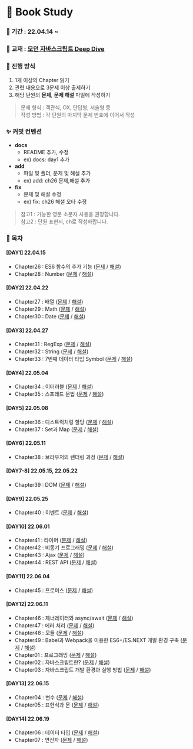 # 📖  Book Study

### 📅 기간 : 22.04.14 ~ 

### 📔 교재 : [모던 자바스크립트 Deep Dive](http://www.yes24.com/Product/Goods/92742567)

### 📌 진행 방식
1. 1개 이상의 Chapter 읽기
2. 관련 내용으로 3문제 이상 출제하기
3. 해당 단원의 **문제**, **문제 해설** 파일에 작성하기

> 문제 형식 : 객관식, OX, 단답형, 서술형 등   
> 작성 방법 : 각 단원의 마지막 문제 번호에 이어서 작성

### ✨ 커밋 컨벤션 
- **docs**
   - README 추가, 수정
   - ex) docs: day1 추가
- **add**
   - 파일 및 폴더, 문제 및 해설 추가
   - ex) add: ch26 문제,해설 추가
- **fix**
   - 문제 및 해설 수정
   - ex) fix: ch26 해설 오타 수정
> 참고1 : 가능한 영문 소문자 사용을 권장합니다.   
> 참고2 : 단원 표현시, ch로 작성바랍니다.

### 📂 목차
#### [DAY1] 22.04.15
- Chapter26 : ES6 함수의 추가 기능 ([문제](https://github.com/prgrms-web-devcourse/FE-DeepDivers-in-JS-study/blob/main/Chapter21~30/Chapter26/ch26-문제.md) / [해설](https://github.com/prgrms-web-devcourse/FE-DeepDivers-in-JS-study/blob/main/Chapter21~30/Chapter26/ch26-해설.md))
- Chapter28 : Number ([문제](https://github.com/prgrms-web-devcourse/FE-DeepDivers-in-JS-study/blob/main/Chapter21~30/Chapter28/ch28-문제.md) / [해설](https://github.com/prgrms-web-devcourse/FE-DeepDivers-in-JS-study/blob/main/Chapter21~30/Chapter28/ch28-해설.md))

#### [DAY2] 22.04.22
- Chapter27 : 배열 ([문제](https://github.com/prgrms-web-devcourse/FE-DeepDivers-in-JS-study/blob/main/Chapter21~30/Chapter27/ch27-문제.md) / [해설](https://github.com/prgrms-web-devcourse/FE-DeepDivers-in-JS-study/blob/main/Chapter21~30/Chapter27/ch27-해설.md))
- Chapter29 : Math ([문제](https://github.com/prgrms-web-devcourse/FE-DeepDivers-in-JS-study/blob/main/Chapter21~30/Chapter29/ch29-문제.md) / [해설](https://github.com/prgrms-web-devcourse/FE-DeepDivers-in-JS-study/blob/main/Chapter21~30/Chapter29/ch29-해설.md))
- Chapter30 : Date ([문제](https://github.com/prgrms-web-devcourse/FE-DeepDivers-in-JS-study/blob/main/Chapter21~30/Chapter30/ch30-문제.md) / [해설](https://github.com/prgrms-web-devcourse/FE-DeepDivers-in-JS-study/blob/main/Chapter21~30/Chapter30/ch30-해설.md))

#### [DAY3] 22.04.27
- Chapter31 : RegExp ([문제](https://github.com/prgrms-web-devcourse/FE-DeepDivers-in-JS-study/blob/main/Chapter31~40/Chapter31/ch31-문제.md) / [해설](https://github.com/prgrms-web-devcourse/FE-DeepDivers-in-JS-study/blob/main/Chapter31~40/Chapter31/ch31-해설.md))
- Chapter32 : String ([문제](https://github.com/prgrms-web-devcourse/FE-DeepDivers-in-JS-study/blob/main/Chapter31~40/Chapter32/ch32-문제.md) / [해설](https://github.com/prgrms-web-devcourse/FE-DeepDivers-in-JS-study/blob/main/Chapter31~40/Chapter32/ch32-해설.md))
- Chapter33 : 7번째 데이터 타입 Symbol ([문제](https://github.com/prgrms-web-devcourse/FE-DeepDivers-in-JS-study/blob/main/Chapter31~40/Chapter33/ch33-문제.md) / [해설](https://github.com/prgrms-web-devcourse/FE-DeepDivers-in-JS-study/blob/main/Chapter31~40/Chapter33/ch33-해설.md))

#### [DAY4] 22.05.04
- Chapter34 : 이터러블 ([문제](https://github.com/prgrms-web-devcourse/FE-DeepDivers-in-JS-study/blob/main/Chapter31~40/Chapter34/ch34-문제.md) / [해설](https://github.com/prgrms-web-devcourse/FE-DeepDivers-in-JS-study/blob/main/Chapter31~40/Chapter34/ch34-해설.md))
- Chapter35 : 스프레드 문법 ([문제](https://github.com/prgrms-web-devcourse/FE-DeepDivers-in-JS-study/blob/main/Chapter31~40/Chapter35/ch35-문제.md) / [해설](https://github.com/prgrms-web-devcourse/FE-DeepDivers-in-JS-study/blob/main/Chapter31~40/Chapter35/ch35-해설.md))

#### [DAY5] 22.05.08
- Chapter36 : 디스트럭처링 할당 ([문제](https://github.com/prgrms-web-devcourse/FE-DeepDivers-in-JS-study/blob/main/Chapter31~40/Chapter36/ch36-문제.md) / [해설](https://github.com/prgrms-web-devcourse/FE-DeepDivers-in-JS-study/blob/main/Chapter31~40/Chapter36/ch36-해설.md))
- Chapter37 : Set과 Map ([문제](https://github.com/prgrms-web-devcourse/FE-DeepDivers-in-JS-study/blob/main/Chapter31~40/Chapter37/ch37-문제.md) / [해설](https://github.com/prgrms-web-devcourse/FE-DeepDivers-in-JS-study/blob/main/Chapter31~40/Chapter37/ch37-해설.md))

#### [DAY6] 22.05.11
- Chapter38 : 브라우저의 렌더링 과정 ([문제](https://github.com/prgrms-web-devcourse/FE-DeepDivers-in-JS-study/blob/main/Chapter31~40/Chapter38/ch38-문제.md) / [해설](https://github.com/prgrms-web-devcourse/FE-DeepDivers-in-JS-study/blob/main/Chapter31~40/Chapter38/ch38-해설.md))

#### [DAY7-8] 22.05.15, 22.05.22
- Chapter39 : DOM ([문제](https://github.com/prgrms-web-devcourse/FE-DeepDivers-in-JS-study/blob/main/Chapter31~40/Chapter39/ch39-문제.md) / [해설](https://github.com/prgrms-web-devcourse/FE-DeepDivers-in-JS-study/blob/main/Chapter31~40/Chapter39/ch39-해설.md))

#### [DAY9] 22.05.25
- Chapter40 : 이벤트 ([문제](https://github.com/prgrms-web-devcourse/FE-DeepDivers-in-JS-study/blob/main/Chapter31~40/Chapter40/ch40-문제.md) / [해설](https://github.com/prgrms-web-devcourse/FE-DeepDivers-in-JS-study/blob/main/Chapter31~40/Chapter40/ch40-해설.md))

#### [DAY10] 22.06.01
- Chapter41 : 타이머 ([문제](https://github.com/prgrms-web-devcourse/FE-DeepDivers-in-JS-study/blob/main/Chapter41~49/Chapter41/ch41-문제.md) / [해설](https://github.com/prgrms-web-devcourse/FE-DeepDivers-in-JS-study/blob/main/Chapter41~49/Chapter41/ch41-해설.md))
- Chapter42 : 비동기 프로그래밍 ([문제](https://github.com/prgrms-web-devcourse/FE-DeepDivers-in-JS-study/blob/main/Chapter41~49/Chapter42/ch42-문제.md) / [해설](https://github.com/prgrms-web-devcourse/FE-DeepDivers-in-JS-study/blob/main/Chapter41~49/Chapter42/ch42-해설.md))
- Chapter43 : Ajax ([문제](https://github.com/prgrms-web-devcourse/FE-DeepDivers-in-JS-study/blob/main/Chapter41~49/Chapter43/ch43-문제.md) / [해설](https://github.com/prgrms-web-devcourse/FE-DeepDivers-in-JS-study/blob/main/Chapter41~49/Chapter43/ch43-해설.md))
- Chapter44 : REST API ([문제](https://github.com/prgrms-web-devcourse/FE-DeepDivers-in-JS-study/blob/main/Chapter41~49/Chapter44/ch44-문제.md) / [해설](https://github.com/prgrms-web-devcourse/FE-DeepDivers-in-JS-study/blob/main/Chapter41~49/Chapter44/ch44-해설.md))

#### [DAY11] 22.06.04
- Chapter45 : 프로미스 ([문제](https://github.com/prgrms-web-devcourse/FE-DeepDivers-in-JS-study/blob/main/Chapter41~49/Chapter45/ch45-문제.md) / [해설](https://github.com/prgrms-web-devcourse/FE-DeepDivers-in-JS-study/blob/main/Chapter41~49/Chapter45/ch45-해설.md))

#### [DAY12] 22.06.11
- Chapter46 : 제너레이터와 async/await ([문제](https://github.com/prgrms-web-devcourse/FE-DeepDivers-in-JS-study/blob/main/Chapter41~49/Chapter46/ch46-문제.md) / [해설](https://github.com/prgrms-web-devcourse/FE-DeepDivers-in-JS-study/blob/main/Chapter41~49/Chapter46/ch46-해설.md))
- Chapter47 : 에러 처리 ([문제](https://github.com/prgrms-web-devcourse/FE-DeepDivers-in-JS-study/blob/main/Chapter41~49/Chapter47/ch47-문제.md) / [해설](https://github.com/prgrms-web-devcourse/FE-DeepDivers-in-JS-study/blob/main/Chapter41~49/Chapter47/ch47-해설.md))
- Chapter48 : 모듈 ([문제](https://github.com/prgrms-web-devcourse/FE-DeepDivers-in-JS-study/blob/main/Chapter41~49/Chapter48/ch48-문제.md) / [해설](https://github.com/prgrms-web-devcourse/FE-DeepDivers-in-JS-study/blob/main/Chapter41~49/Chapter48/ch48-해설.md))
- Chapter49 : Babel과 Webpack을 이용한 ES6+/ES.NEXT 개발 환경 구축 ([문제](https://github.com/prgrms-web-devcourse/FE-DeepDivers-in-JS-study/blob/main/Chapter41~49/Chapter49/ch49-문제.md) / [해설](https://github.com/prgrms-web-devcourse/FE-DeepDivers-in-JS-study/blob/main/Chapter41~49/Chapter49/ch49-해설.md))
- Chapter01 : 프로그래밍 ([문제](https://github.com/prgrms-web-devcourse/FE-DeepDivers-in-JS-study/blob/main/Chapter01~10/Chapter01/ch01-문제.md) / [해설](https://github.com/prgrms-web-devcourse/FE-DeepDivers-in-JS-study/blob/main/Chapter01~10/Chapter01/ch01-해설.md))
- Chapter02 : 자바스크립트란? ([문제](https://github.com/prgrms-web-devcourse/FE-DeepDivers-in-JS-study/blob/main/Chapter01~10/Chapter02/ch02-문제.md) / [해설](https://github.com/prgrms-web-devcourse/FE-DeepDivers-in-JS-study/blob/main/Chapter01~10/Chapter02/ch02-해설.md))
- Chapter03 : 자바스크립트 개발 환경과 실행 방법 ([문제](https://github.com/prgrms-web-devcourse/FE-DeepDivers-in-JS-study/blob/main/Chapter01~10/Chapter03/ch03-문제.md) / [해설](https://github.com/prgrms-web-devcourse/FE-DeepDivers-in-JS-study/blob/main/Chapter01~10/Chapter03/ch03-해설.md))

#### [DAY13] 22.06.15
- Chapter04 : 변수 ([문제](https://github.com/prgrms-web-devcourse/FE-DeepDivers-in-JS-study/blob/main/Chapter01~10/Chapter04/ch04-문제.md) / [해설](https://github.com/prgrms-web-devcourse/FE-DeepDivers-in-JS-study/blob/main/Chapter01~10/Chapter04/ch04-해설.md))
- Chapter05 : 표현식과 문 ([문제](https://github.com/prgrms-web-devcourse/FE-DeepDivers-in-JS-study/blob/main/Chapter01~10/Chapter05/ch05-문제.md) / [해설](https://github.com/prgrms-web-devcourse/FE-DeepDivers-in-JS-study/blob/main/Chapter01~10/Chapter05/ch05-해설.md))

#### [DAY14] 22.06.19
- Chapter06 : 데이터 타입 ([문제](https://github.com/prgrms-web-devcourse/FE-DeepDivers-in-JS-study/blob/main/Chapter01~10/Chapter06/ch06-문제.md) / [해설](https://github.com/prgrms-web-devcourse/FE-DeepDivers-in-JS-study/blob/main/Chapter01~10/Chapter06/ch06-해설.md))
- Chapter07 : 연산자 ([문제](https://github.com/prgrms-web-devcourse/FE-DeepDivers-in-JS-study/blob/main/Chapter01~10/Chapter07/ch07-문제.md) / [해설](https://github.com/prgrms-web-devcourse/FE-DeepDivers-in-JS-study/blob/main/Chapter01~10/Chapter07/ch07-해설.md))